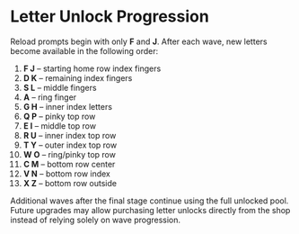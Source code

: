# Letter Unlock Progression

Reload prompts begin with only **F** and **J**. After each wave, new letters become available in the following order:

1. **F J** – starting home row index fingers
2. **D K** – remaining index fingers
3. **S L** – middle fingers
4. **A** – ring finger
5. **G H** – inner index letters
6. **Q P** – pinky top row
7. **E I** – middle top row
8. **R U** – inner index top row
9. **T Y** – outer index top row
10. **W O** – ring/pinky top row
11. **C M** – bottom row center
12. **V N** – bottom row index
13. **X Z** – bottom row outside

Additional waves after the final stage continue using the full unlocked pool. Future upgrades may allow purchasing letter unlocks directly from the shop instead of relying solely on wave progression.
